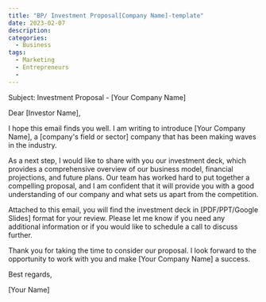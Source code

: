 ```yaml
---
title: "BP/ Investment Proposal[Company Name]-template"
date: 2023-02-07
description: 
categories:
  - Business
tags:
  - Marketing
  - Entrepreneurs
  - 
---
```


Subject: Investment Proposal - [Your Company Name]

Dear [Investor Name],

I hope this email finds you well. I am writing to introduce [Your Company Name], a [company's field or sector] company that has been making waves in the industry.

As a next step, I would like to share with you our investment deck, which provides a comprehensive overview of our business model, financial projections, and future plans. Our team has worked hard to put together a compelling proposal, and I am confident that it will provide you with a good understanding of our company and what sets us apart from the competition.

Attached to this email, you will find the investment deck in [PDF/PPT/Google Slides] format for your review. Please let me know if you need any additional information or if you would like to schedule a call to discuss further.

Thank you for taking the time to consider our proposal. I look forward to the opportunity to work with you and make [Your Company Name] a success.

Best regards,

[Your Name]

